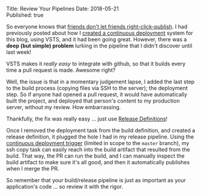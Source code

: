 Title: Review Your Pipelines
Date: 2018-05-21  
Published: true  

So everyone knows that [friends don't let friends right-click-publish](https://damianbrady.com.au/2018/02/01/friends-dont-let-friends-right-click-publish/).
I had previously posted about how I [created a continuous deployment](http://codecube.net/2017/11/sprinkling-devops/) system for this blog, using VSTS, 
and it had been going great. However, there was a **deep (but simple) problem** lurking in the pipeline that I didn't discover until last week!

VSTS makes it _really easy_ to integrate with github, so that it builds every time a pull request is made. Awesome right?

Well, the issue is that in a momentary judgement lapse, I added the last step to the build process (copying files via SSH to the server);
the deployment step. So if anyone had opened a pull request, it would have automatically built the project, 
and deployed that person's content to my production server, without my review. How embarrassing. 

Thankfully, the fix was really easy ... just use [Release Definitions](https://docs.microsoft.com/en-us/vsts/build-release/concepts/definitions/release/what-is-release-management?view=vsts)!

Once I removed the deployment task from the build definition, and created a release definition, it plugged the hole I had in my 
release pipeline. Using the [continuous deployment trigger](https://docs.microsoft.com/en-us/vsts/build-release/concepts/definitions/release/triggers?view=vsts#release-triggers) (limited in scope to the `master` branch),
my ssh copy task can easily reach into the build artifact that resulted from the build. That way, the PR can run the build, and I can 
manually inspect the build artifact to make sure it's all good, and then it automatically publishes when I merge the PR.

So remember that your build/release pipeline is just as important as your application's code ... so review it with the rigor.
